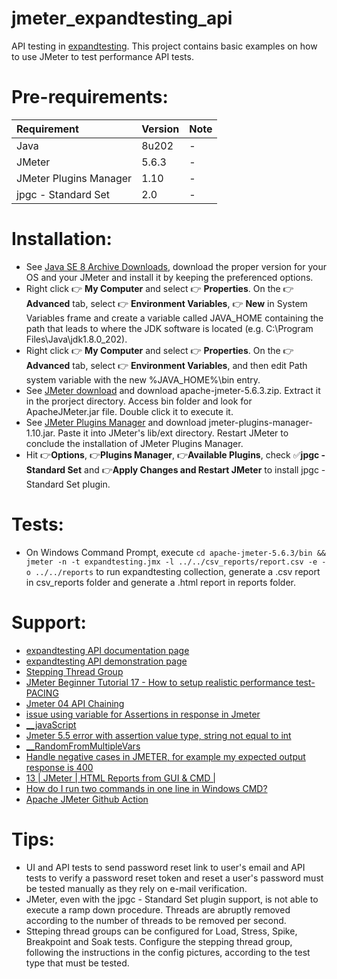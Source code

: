 # jmeter_expandtesting_api

API testing in [expandtesting](https://practice.expandtesting.com/notes/api/api-docs/). This project contains basic examples on how to use JMeter to test performance API tests. 

# Pre-requirements:

| Requirement                     | Version        | Note                                                            |
| :------------------------------ |:---------------| :-------------------------------------------------------------- |
| Java                            | 8u202          | -                                                               |
| JMeter                          | 5.6.3          | -                                                               |  
| JMeter Plugins Manager          | 1.10           | -                                                               | 
| jpgc - Standard Set             | 2.0            | -                                                               | 

# Installation:

- See [Java SE 8 Archive Downloads](https://www.oracle.com/java/technologies/javase/javase8-archive-downloads.html), download the proper version for your OS and your JMeter and install it by keeping the preferenced options.
- Right click :point_right: **My Computer** and select :point_right: **Properties**. On the :point_right: **Advanced** tab, select :point_right: **Environment Variables**, :point_right: **New** in System Variables frame and create a variable called JAVA_HOME containing the path that leads to where the JDK software is located (e.g. C:\Program Files\Java\jdk1.8.0_202).
- Right click :point_right: **My Computer** and select :point_right: **Properties**. On the :point_right: **Advanced** tab, select :point_right: **Environment Variables**, and then edit Path system variable with the new %JAVA_HOME%\bin entry.
- See [JMeter download](https://jmeter.apache.org/download_jmeter.cgi) and download apache-jmeter-5.6.3.zip. Extract it in the prorject directory. Access bin folder and look for ApacheJMeter.jar file. Double click it to execute it.
- See [JMeter Plugins Manager](https://jmeter-plugins.org/wiki/PluginsManager/) and download jmeter-plugins-manager-1.10.jar. Paste it into JMeter's lib/ext directory. Restart JMeter to conclude the installation of JMeter Plugins Manager.
- Hit :point_right:**Options**, :point_right:**Plugins Manager**, :point_right:**Available Plugins**, check :white_check_mark:**jpgc - Standard Set** and :point_right:**Apply Changes and Restart JMeter** to install jpgc - Standard Set plugin. 

# Tests:

- On Windows Command Prompt, execute ```cd apache-jmeter-5.6.3/bin && jmeter -n -t expandtesting.jmx -l ../../csv_reports/report.csv -e -o ../../reports``` to run expandtesting collection, generate a .csv report in csv_reports folder and generate a .html report in reports folder.

# Support:

- [expandtesting API documentation page](https://practice.expandtesting.com/notes/api/api-docs/)
- [expandtesting API demonstration page](https://www.youtube.com/watch?v=bQYvS6EEBZc)
- [Stepping Thread Group](https://jmeter-plugins.org/wiki/SteppingThreadGroup/)
- [JMeter Beginner Tutorial 17 - How to setup realistic performance test-PACING](https://www.youtube.com/watch?v=cOPnXUDmTBY)
- [Jmeter 04 API Chaining](https://www.youtube.com/watch?v=BwZ2plCobSE)
- [issue using variable for Assertions in response in Jmeter](https://stackoverflow.com/a/66132429/10519428)
- [__javaScript](https://jmeter.apache.org/usermanual/functions.html#__javaScript)
- [Jmeter 5.5 error with assertion value type, string not equal to int](https://stackoverflow.com/a/74537909/10519428)
- [__RandomFromMultipleVars](https://jmeter.apache.org/usermanual/functions.html#__RandomFromMultipleVars)
- [Handle negative cases in JMETER, for example my expected output response is 400](https://stackoverflow.com/a/59533081/10519428)
- [13 | JMeter | HTML Reports from GUI & CMD |](https://www.youtube.com/watch?v=S8eO-jrQFpQ)
- [How do I run two commands in one line in Windows CMD?](https://stackoverflow.com/a/8055390/10519428)
- [Apache JMeter Github Action](https://github.com/marketplace/actions/apache-jmeter)

# Tips:

- UI and API tests to send password reset link to user's email and API tests to verify a password reset token and reset a user's password must be tested manually as they rely on e-mail verification. 
- JMeter, even with the jpgc - Standard Set plugin support, is not able to execute a ramp down procedure. Threads are abruptly removed according to the number of threads to be removed per second.
- Stteping thread groups can be configured for Load, Stress, Spike, Breakpoint and Soak tests. Configure the stepping thread group, following the instructions in the config pictures, according to the test type that must be tested.

